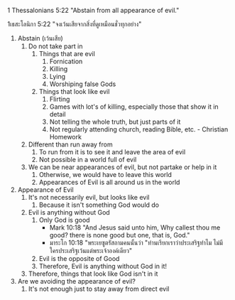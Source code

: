 1 Thessalonians 5:22 "Abstain from all appearance of evil."

1เธสะโลนิกา 5:22 "จงเว้นเสียจากสิ่งที่ดูเหมือนชั่วทุกอย่าง"

1. Abstain (เว้นเสีย)
    1. Do not take part in
        1. Things that are evil
            1. Fornication
            2. Killing
            3. Lying
            4. Worshiping false Gods
        2. Things that look like evil
            1. Flirting
            2. Games with lot's of killing, especially those that show it in detail
            3. Not telling the whole truth, but just parts of it
            4. Not regularly attending church, reading Bible, etc. - Christian Homework
    2. Different than run away from
        1. To run from it is to see it and leave the area of evil
        2. Not possible in a world full of evil
    3. We can be near appearances of evil, but not partake or help in it
        1. Otherwise, we would have to leave this world
        2. Appearances of Evil is all around us in the world
2. Appearance of Evil 
    1. It's not necessarily evil, but looks like evil
        1. Because it isn't something God would do
    2. Evil is anything without God
        1. Only God is good
            - Mark 10:18 "And Jesus said unto him, Why callest thou me good? there is none good but one, that is, God."
            - มาระโก 10:18 "พระเยซูตรัสถามคนนั้นว่า "ท่านเรียกเราว่าประเสริฐทำไม ไม่มีใครประเสริฐเว้นแต่พระเจ้าองค์เดียว"
        2. Evil is the opposite of Good
        3. Therefore, Evil is anything without God in it!
    3. Therefore, things that look like God isn't in it
3. Are we avoiding the appearance of evil?
    1. It's not enough just to stay away from direct evil